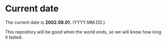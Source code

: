 # Current date

The current date is **2002.08.01.** (YYYY.MM.DD.)

This repository will be good when the world ends, so we will know how long it lasted.